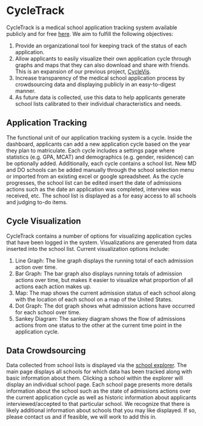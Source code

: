 # CycleTrack

CycleTrack is a medical school application tracking system available publicly and for free
[here](https://cycletrack.docs2be.org). We aim to fulfill the following objectives:
1. Provide an organizational tool for keeping track of the status of each application.
2. Allow applicants to easily visualize their own application cycle through graphs and maps that they can also download 
and share with friends. This is an expansion of our previous project, 
[CycleVis](https://github.com/toofastdan117/Med_School_Cycle_Analyzer).
3. Increase transparency of the medical school application process by crowdsourcing data and displaying publicly in an 
easy-to-digest manner.
4. As future data is collected, use this data to help applicants generate school lists calibrated to their individual
characteristics and needs.

## Application Tracking
The functional unit of our application tracking system is a cycle. Inside the dashboard, applicants can add a new
application cycle based on the year they plan to matriculate. Each cycle includes a settings page where statistics
(e.g. GPA, MCAT) and demographics (e.g. gender, residence) can be optionally added. Additionally, each cycle contains a
school list. New MD and DO schools can be added manually through the school selection menu or imported from an existing
excel or google spreadsheet. As the cycle progresses, the school list can be edited insert the date of admissions
actions such as the date an application was completed, interview was received, etc. The school list is displayed as a
for easy access to all schools and judging to-do items.

## Cycle Visualization
CycleTrack contains a number of options for visualizing application cycles that have been logged in the system.
Visualizations are generated from data inserted into the school list. Current visualization options include:
1. Line Graph: The line graph displays the running total of each admission action over time.
2. Bar Graph: The bar graph also displays running totals of admission actions over time, but makes it easier to visualize
what proportion of all actions each action makes up.
3. Map: The map shows the current admission status of each school along with the location of each school on a map of the
United States.
4. Dot Graph: The dot graph shows what admission actions have occurred for each school over time.
5. Sankey Diagram: The sankey diagram shows the flow of admissions actions from one status to the other at the current
time point in the application cycle.

## Data Crowdsourcing
Data collected from school lists is displayed via the [school explorer](https://cycletrack.docs2be.org/explorer). The
main page displays all schools for which data has been tracked along with basic information about them. Clicking a
school within the explorer will display an individual school page. Each school page presents more details information
about the school such as the state of admissions actions over the current application cycle as well as historic
information about applicants interviewed/accepted to that particular school. We recognize that there is likely
additional information about schools that you may like displayed. If so, please contact us and if feasible, we will work
to add this in.